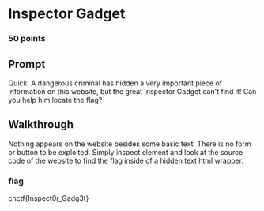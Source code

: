 # Inspector Gadget
### 50 points
## Prompt
Quick! A dangerous criminal has hidden a very important piece of information on this website, but the great Inspector Gadget can't find it! 
Can you help him locate the flag?
## Walkthrough
Nothing appears on the website besides some basic text. There is no form or button to be exploited. Simply inspect element and look at the source 
code of the website to find the flag inside of a hidden text html wrapper.
### flag
chctf{Inspect0r_Gadg3t}
